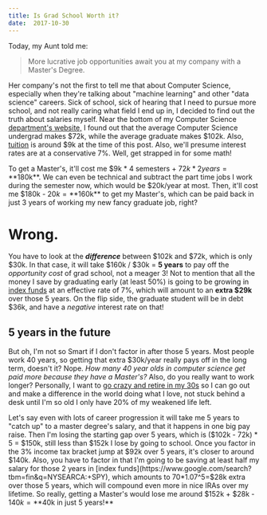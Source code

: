 ```yaml
---
title: Is Grad School Worth it?
date:  2017-10-30
---
```


Today, my Aunt told me:
> More lucrative job opportunities await you at my company with a Master's Degree.

Her company's not the first to tell me that about Computer Science, especially when they're talking about "machine learning" and other "data science" careers. Sick of school, sick of hearing that I need to pursue more school, and not really caring what field I end up in, I decided to find out the truth about salaries myself. Near the bottom of my Computer Science [department's website,](https://www.csc.ncsu.edu/future-students/) I found out that the average Computer Science undergrad makes $72k, while the average graduate makes $102k. Also, [tuition](https://studentservices.ncsu.edu/your-money/financial-aid/estimated-cost-of-attendance/undergraduate-student/) is around $9k at the time of this post. Also, we'll presume interest rates are at a conservative 7%. Well, get strapped in for some math!

To get a Master's, it'll cost me $9k * 4 semesters + $72k * 2 years = **$180k**. We can even be technical and subtract the part time jobs I work during the semester now, which would be $20k/year at most. Then, it'll cost me $180k - $20k = **$160k** to get my Master's, which can be paid back in just 3 years of working my new fancy graduate job, right?

# Wrong.

You have to look at the ___difference___ between $102k and $72k, which is only $30k. In that case, it will take $160k / $30k = **5 years** to pay off the _opportunity cost_ of grad school, not a meager 3! Not to mention that all the money I save by graduating early (at least 50%) is going to be growing in [index funds](https://www.mrmoneymustache.com/2011/05/18/how-to-make-money-in-the-stock-market/) at an effective rate of 7%, which will amount to an **extra $29k** over those 5 years. On the flip side, the graduate student will be in debt $36k, and have a _negative_ interest rate on that!

## 5 years in the future

But oh, I'm not so Smart if I don't factor in after those 5 years. Most people work 40 years, so getting that extra $30k/year really pays off in the long term, doesn't it? Nope. _How many 40 year olds in computer science get paid more because they have a Master's?_ Also, do you really want to work longer? Personally, I want to [go crazy and retire in my 30s](/posts/money/early-retirement) so I can go out and make a difference in the world doing what I love, not stuck behind a desk until I'm so old I only have 20% of my weakened life left.

Let's say even with lots of career progression it will take me 5 years to "catch up" to a master degree's salary, and that it happens in one big pay raise. Then I'm losing the starting gap over 5 years, which is ($102k - 72k) * 5 = $150k, still less than $152k I lose by going to school. Once you factor in the 3% income tax bracket jump at $92k over 5 years, it's closer to around $140k. Also, you have to factor in that I'm going to be saving at least half my salary for those 2 years in [index funds](https://www.google.com/search?tbm=fin&q=NYSEARCA:+SPY), which amounts to 70*1.07^5=$28k extra over those 5 years, which will compound even more in nice IRAs over my lifetime. So really, getting a Master's would lose me around $152k + $28k - $140k = **$40k in just 5 years!**
